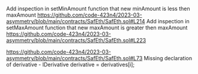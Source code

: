 Add inspection in setMinAmount function that new minAmount is less then maxAmount
https://github.com/code-423n4/2023-03-asymmetry/blob/main/contracts/SafEth/SafEth.sol#L214
Add inspection in setMaxAmount function that new maxAmount is greater then maxAmount
https://github.com/code-423n4/2023-03-asymmetry/blob/main/contracts/SafEth/SafEth.sol#L223

https://github.com/code-423n4/2023-03-asymmetry/blob/main/contracts/SafEth/SafEth.sol#L73
Missing declaration of derivative - IDerivative derivative = derivatives[i];

